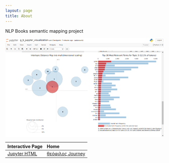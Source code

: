 ```yaml
---
layout: page
title: About
---
```


NLP Books semantic mapping project

![](assets/g_b_jupyter_visualization.png)



| Interactive Page       | Home           |
|:-------------|:-----------------|
| [Jupyter HTML](A-topic-visualization) | [θεόφιλος Journey](A-θεόφιλος-Journey)   |
